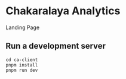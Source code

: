 # Chakaralaya Analytics

Landing Page

## Run a development server 
```
cd ca-client
pnpm install
pnpm run dev 
```